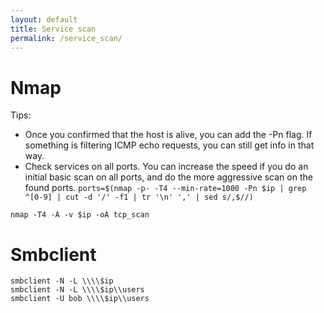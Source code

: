```yaml
---
layout: default
title: Service scan
permalink: /service_scan/
---
```

# Nmap
Tips:
- Once you confirmed that the host is alive, you can add the -Pn flag. If something is filtering ICMP echo requests, you can still get info in that way.
- Check services on all ports. You can increase the speed if you do an initial basic scan on all ports, and do the more aggressive scan on the found ports.
`ports=$(nmap -p- -T4 --min-rate=1000 -Pn $ip | grep ^[0-9] | cut -d '/' -f1 | tr '\n' ',' | sed s/,$//)`
```
nmap -T4 -A -v $ip -oA tcp_scan
```

# Smbclient
`smbclient -N -L \\\\$ip` <br>
`smbclient -N -L \\\\$ip\\users` <br>
`smbclient -U bob \\\\$ip\\users` <br>
